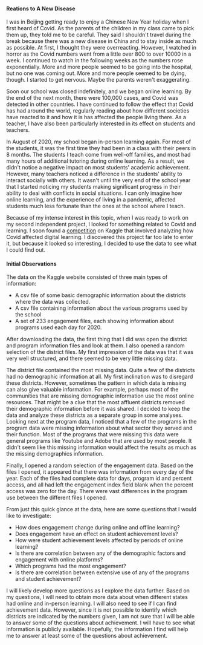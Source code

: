 
#### Reations to A New Disease

I was in Beijing getting ready to enjoy a Chinese New Year holiday when I first heard of Covid.  As the parents of the children in my class came to pick them up, they told me to be careful. They said I shouldn't travel during the break because there was a new disease in China and to stay inside as much as possible. At first, I thought they were overreacting. However, I watched in horror as the Covid numbers went from a little over 800 to over 10000 in a week. I continued to watch in the following weeks as the numbers rose exponentially.  More and more people seemed to be going into the hospital, but no one was coming out. More and more people seemed to be dying, though. I started to get nervous.  Maybe the parents weren't exaggerating.

Soon our school was closed indefinitely, and we began online learning. By the end of the next month, there were 100,000 cases, and Covid was detected in other countries. I have continued to follow the effect that Covid has had around the world, regularly reading about how different societies have reacted to it and how it is has affected the people living there. As a teacher, I have also been particularly interested in its effect on students and teachers. 

In August of 2020, my school began in-person learning again. For most of the students, it was the first time they had been in a class with their peers in 8 months. The students I teach come from well-off families, and most had many hours of additional tutoring during online learning. As a result, we didn't notice a negative impact on most students' academic achievement. However, many teachers noticed a difference in the students' ability to interact socially with others. It wasn't until the very end of the school year that I started noticing my students making significant progress in their ability to deal with conflicts in social situations. I can only imagine how online learning, and the experience of living in a pandemic, affected students much less fortunate than the ones at the school where I teach.

Because of my intense interest in this topic, when I was ready to work on my second independent project, I looked for something related to Covid and learning.  I soon found a [competition](https://www.kaggle.com/c/learnplatform-covid19-impact-on-digital-learning/code) on Kaggle that involved analyzing how Covid affected digital learning. I discovered this project far too late to enter it, but because it looked so interesting, I decided to use the data to see what I could find out.

#### Initial Observations

The data on the Kaggle website consisted of three main types of information:
*    A csv file of some basic demographic information about the districts where the data was collected. 
*    A csv file containing information about the various programs used by the school 
*    A set of 233 engagement files, each showing information about programs used each day for 2020.

After downloading the data, the first thing that I did was open the district and program information files and look at them. I also opened a random selection of the district files. My first impression of the data was that it was very well structured, and there seemed to be very little missing data.  

The district file contained the most missing data. Quite a few of the districts had no demographic information at all. My first inclination was to disregard these districts. However, sometimes the pattern in which data is missing can also give valuable information. For example, perhaps most of the communities that are missing demographic information use the most online resources. That might be a clue that the most affluent districts removed their demographic information before it was shared.  I decided to keep the data and analyze these districts as a separate group in some analyses.
Looking next at the program data, I noticed that a few of the programs in the program data were missing information about what sector they served and their function. Most of the programs that were missing this data were general programs like Youtube and Adobe that are used by most people. It didn't seem like this missing information would affect the results as much as the missing demographics information. 

Finally, I opened a random selection of the engagement data. Based on the files I opened, it appeared that there was information from every day of the year.  Each of the files had complete data for days, program id and percent access, and all had left the engagement index field blank when the percent access was zero for the day.  There were vast differences in the program use between the different files I opened. 

From just this quick glance at the data, here are some questions that I would like to investigate:
*  How does engagement change during online and offline learning?
*  Does engagement have an effect on student achievement levels?
*  How were student achievement levels affected by periods of online learning?
*  Is there are correlation between any of the demographic factors and engagement with online platforms?
*  Which programs had the most engagement?
*  Is there are correlation between extensive use of any of the programs and student achievement?

I will likely develop more questions as I explore the data further. Based on my questions, I will need to obtain more data about when different states had online and in-person learning. I will also need to see if I can find achievement data.  However, since it is not possible to identify which districts are indicated by the numbers given, I am not sure that I will be able to answer some of the questions about achievement.  I will have to see what information is publicly available.  Hopefully, the information I find will help me to answer at least some of the questions about achievement.
